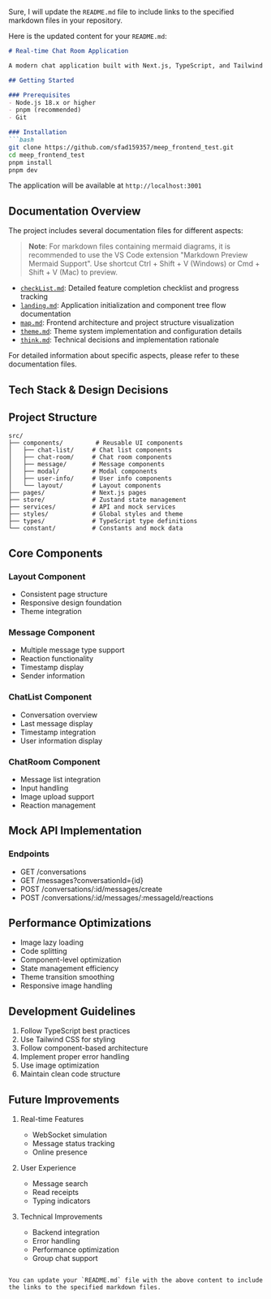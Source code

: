 Sure, I will update the `README.md` file to include links to the specified markdown files in your repository.

Here is the updated content for your `README.md`:

```markdown
# Real-time Chat Room Application

A modern chat application built with Next.js, TypeScript, and Tailwind CSS.

## Getting Started

### Prerequisites
- Node.js 18.x or higher
- pnpm (recommended)
- Git

### Installation
```bash
git clone https://github.com/sfad159357/meep_frontend_test.git
cd meep_frontend_test
pnpm install
pnpm dev
```

The application will be available at `http://localhost:3001`

## Documentation Overview

The project includes several documentation files for different aspects:

> **Note**: For markdown files containing mermaid diagrams, it is recommended to use the VS Code extension "Markdown Preview Mermaid Support". Use shortcut Ctrl + Shift + V (Windows) or Cmd + Shift + V (Mac) to preview.

- [`checkList.md`](https://github.com/sfad159357/meep_frontend_test/blob/master/checkList.md): Detailed feature completion checklist and progress tracking
- [`landing.md`](https://github.com/sfad159357/meep_frontend_test/blob/master/landing.md): Application initialization and component tree flow documentation
- [`map.md`](https://github.com/sfad159357/meep_frontend_test/blob/master/map.md): Frontend architecture and project structure visualization
- [`theme.md`](https://github.com/sfad159357/meep_frontend_test/blob/master/theme.md): Theme system implementation and configuration details
- [`think.md`](https://github.com/sfad159357/meep_frontend_test/blob/master/think.md): Technical decisions and implementation rationale

For detailed information about specific aspects, please refer to these documentation files.

## Tech Stack & Design Decisions

## Project Structure

```
src/
├── components/         # Reusable UI components
│   ├── chat-list/     # Chat list components
│   ├── chat-room/     # Chat room components
│   ├── message/       # Message components
│   ├── modal/         # Modal components
│   ├── user-info/     # User info components
│   └── layout/        # Layout components
├── pages/             # Next.js pages
├── store/             # Zustand state management
├── services/          # API and mock services
├── styles/            # Global styles and theme
├── types/             # TypeScript type definitions
└── constant/          # Constants and mock data
```

## Core Components

### Layout Component
- Consistent page structure
- Responsive design foundation
- Theme integration

### Message Component
- Multiple message type support
- Reaction functionality
- Timestamp display
- Sender information

### ChatList Component
- Conversation overview
- Last message display
- Timestamp integration
- User information display

### ChatRoom Component
- Message list integration
- Input handling
- Image upload support
- Reaction management

## Mock API Implementation

### Endpoints
- GET /conversations
- GET /messages?conversationId={id}
- POST /conversations/:id/messages/create
- POST /conversations/:id/messages/:messageId/reactions

## Performance Optimizations

- Image lazy loading
- Code splitting
- Component-level optimization
- State management efficiency
- Theme transition smoothing
- Responsive image handling

## Development Guidelines

1. Follow TypeScript best practices
2. Use Tailwind CSS for styling
3. Follow component-based architecture
4. Implement proper error handling
5. Use image optimization
6. Maintain clean code structure

## Future Improvements

1. Real-time Features
   - WebSocket simulation
   - Message status tracking
   - Online presence

2. User Experience
   - Message search
   - Read receipts
   - Typing indicators

3. Technical Improvements
   - Backend integration
   - Error handling
   - Performance optimization
   - Group chat support 
```

You can update your `README.md` file with the above content to include the links to the specified markdown files.
